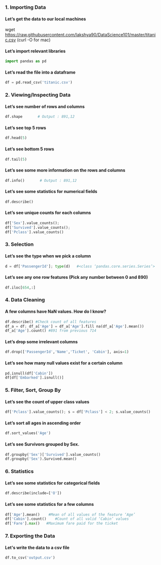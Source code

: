 ### 1. Importing Data
#### Let’s get the data to our local machines

wget https://raw.githubusercontent.com/lakshya90/DataScience101/master/titanic.csv (curl -O <url> for mac)

#### Let’s import relevant libraries

```python
import pandas as pd
```
#### Let’s read the file into a dataframe
```python
df = pd.read_csv('titanic.csv')
``` 

### 2. Viewing/Inspecting Data
#### Let’s see number of rows and columns
```python
df.shape       # Output : 891,12
```
#### Let’s see top 5 rows
```python
df.head(5)
```
#### Let’s see bottom 5 rows
```python
df.tail(5)
```
#### Let’s see some more information on the rows and columns
```python
df.info()       # Output : 891,12
```
#### Let’s see some statistics for numerical fields
```python
df.describe()
```
#### Let’s see unique counts for each columns
```python
df['Sex'].value_counts(); 
df['Survived'].value_counts();
df['Pclass'].value_counts() 
```

### 3. Selection
#### Let’s see the type when we pick a column
```python
d = df['PassengerId']; type(d)   #<class ‘pandas.core.series.Series’>  
```
#### Let’s see any one row features (Pick any number between 0 and 890)
```python
df.iloc[654,:]
```

### 4. Data Cleaning
#### A few columns have NaN values. How do I know?
```python
df.describe() #Check count of all features
df_a = df; df_a['Age'] = df_a['Age'].fill na(df_a['Age'].mean())
df_a['Age'].count() #891 from previous 714
```
#### Let’s drop some irrelevant columns
```python
df.drop(['PassengerId','Name','Ticket', 'Cabin'], axis=1)
```
#### Let’s see how many null values exist for a certain column
```python
pd.isnull(df['Cabin'])
df[df['Embarked'].isnull()]
```

### 5. Filter, Sort, Group By
#### Let’s see the count of upper class values
```python
df['Pclass'].value_counts(); s = df['Pclass'] < 2; s.value_counts()
```
#### Let’s sort all ages in ascending order
```python
df.sort_values('Age')
```
#### Let’s see Survivors grouped by Sex.
```python
df.groupby('Sex')['Survived'].value_counts()
df.groupby('Sex').Survived.mean()
```

### 6. Statistics
#### Let’s see some statistics for categorical fields

```python
df.describe(include=['O'])
```
#### Let’s see some statistics for a few columns
```python
df['Age'].mean()    #Mean of all values of the feature ‘Age’
df['Cabin'].count()    #Count of all valid ‘Cabin’ values
df['Fare'].max()   #Maximum fare paid for the ticket
```

### 7. Exporting the Data
#### Let's write the data to a csv file

```python
df.to_csv('output.csv')
```














